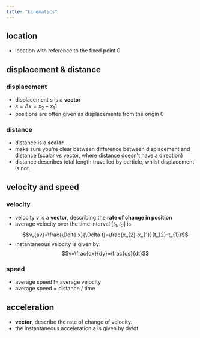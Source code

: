 ```yaml
---
title: "kinematics"
---
```

## location
- location with reference to the fixed point $0$
## displacement & distance
### displacement
- displacement s is a **vector**
- $s = \Delta x = x_{2} -x_{1}1$
- positions are often given as displacements from the origin $0$
### distance
- distance is a **scalar**
- make sure you're clear between difference between displacement and distance (scalar vs vector, where distance doesn't have a direction)
- distance describes total length travelled by particle, whilst displacement is not.
## velocity and speed
### velocity
- velocity v is a **vector**, describing the **rate of change in position**
- average velocity over the time interval $[t_{1},t_{2}]$ is $$v_{av}=\frac{\Delta x}{\Delta t}=\frac{x_{2}-x_{1}}{t_{2}-t_{1}}$$
- instantaneous velocity is given by: $$v=\frac{dx}{dy}=\frac{ds}{dt}$$
### speed
- average speed != average velocity
- average speed = distance / time

## acceleration
- **vector**, describe the rate of change of velocity.
- the instantaneous acceleration a is given by dy/dt